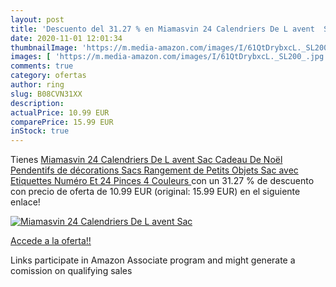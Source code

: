 ```yaml
---
layout: post
title: 'Descuento del 31.27 % en Miamasvin 24 Calendriers De L avent  Sac'
date: 2020-11-01 12:01:34
thumbnailImage: 'https://m.media-amazon.com/images/I/61QtDrybxcL._SL200_.jpg'
images: [ 'https://m.media-amazon.com/images/I/61QtDrybxcL._SL200_.jpg' ]
comments: true
category: ofertas
author: ring
slug: B08CVN31XX
description:
actualPrice: 10.99 EUR
comparePrice: 15.99 EUR
inStock: true
---
```


Tienes [Miamasvin 24 Calendriers De L avent  Sac Cadeau De Noël  Pendentifs de décorations Sacs  Rangement de Petits Objets Sac  avec Etiquettes Numéro Et 24 Pinces  4 Couleurs ](https://www.amazon.fr/dp/B08CVN31XX/?tag=tolees0d-21) con un 31.27 % de descuento con precio de oferta de 10.99 EUR (original: 15.99 EUR) en el siguiente enlace!

[![Miamasvin 24 Calendriers De L avent  Sac](https://m.media-amazon.com/images/I/61QtDrybxcL._SL200_.jpg)](https://www.amazon.fr/dp/B08CVN31XX/?tag=tolees0d-21)

[Accede a la oferta!!](https://www.amazon.fr/dp/B08CVN31XX/?tag=tolees0d-21)

Links participate in Amazon Associate program and might generate a comission on qualifying sales


